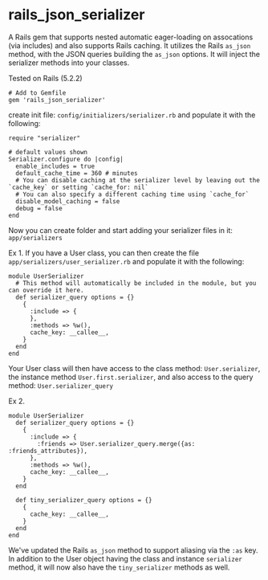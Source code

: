 # rails_json_serializer
A Rails gem that supports nested automatic eager-loading on assocations (via includes) and also supports Rails caching.
It utilizes the Rails `as_json` method, with the JSON queries building the `as_json` options.
It will inject the serializer methods into your classes.

Tested on Rails (5.2.2)

```
# Add to Gemfile
gem 'rails_json_serializer'
```

create init file: `config/initializers/serializer.rb`
and populate it with the following:
```
require "serializer"

# default values shown
Serializer.configure do |config|
  enable_includes = true
  default_cache_time = 360 # minutes
  # You can disable caching at the serializer level by leaving out the `cache_key` or setting `cache_for: nil`
  # You can also specify a different caching time using `cache_for`
  disable_model_caching = false
  debug = false
end
```

Now you can create folder and start adding your serializer files in it: `app/serializers`

Ex 1. If you have a User class, you can then create the file `app/serializers/user_serializer.rb` and populate it with the following:
```
module UserSerializer
  # This method will automatically be included in the module, but you can override it here.
  def serializer_query options = {}
    {
      :include => {
      },
      :methods => %w(),
      cache_key: __callee__,
    }
  end
end
```
Your User class will then have access to the class method: `User.serializer`, the instance method `User.first.serializer`, and also access to the query method: `User.serializer_query`

Ex 2.
```
module UserSerializer
  def serializer_query options = {}
    {
      :include => {
        :friends => User.serializer_query.merge({as: :friends_attributes}),
      },
      :methods => %w(),
      cache_key: __callee__,
    }
  end
  
  def tiny_serializer_query options = {}
    {
      cache_key: __callee__,
    }
  end
end
```
We've updated the Rails `as_json` method to support aliasing via the `:as` key.
In addition to the User object having the class and instance `serializer` method, it will now also have the `tiny_serializer` methods as well.

